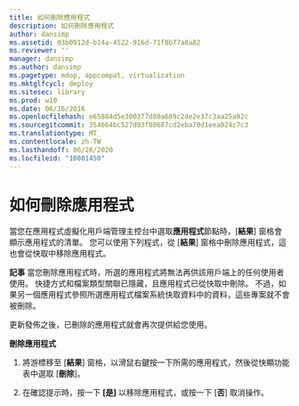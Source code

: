 ```yaml
---
title: 如何刪除應用程式
description: 如何刪除應用程式
author: dansimp
ms.assetid: 03b0912d-b14a-4522-916d-71f8b77a8a82
ms.reviewer: ''
manager: dansimp
ms.author: dansimp
ms.pagetype: mdop, appcompat, virtualization
ms.mktglfcycl: deploy
ms.sitesec: library
ms.prod: w10
ms.date: 06/16/2016
ms.openlocfilehash: e65884d5e300377d80a689c2de2e37c3aa25a92c
ms.sourcegitcommit: 354664bc527d93f80687cd2eba70d1eea024c7c3
ms.translationtype: MT
ms.contentlocale: zh-TW
ms.lasthandoff: 06/26/2020
ms.locfileid: "10801450"
---
```

# 如何刪除應用程式


當您在應用程式虛擬化用戶端管理主控台中選取**應用程式**節點時，[**結果**] 窗格會顯示應用程式的清單。 您可以使用下列程式，從 [**結果**] 窗格中刪除應用程式，這也會從快取中移除應用程式。

**記事** 當您刪除應用程式時，所選的應用程式將無法再供該用戶端上的任何使用者使用。 快捷方式和檔案類型關聯已隱藏，且應用程式已從快取中刪除。 不過，如果另一個應用程式參照所選應用程式檔案系統快取資料中的資料，這些專案就不會被刪除。

更新發佈之後，已刪除的應用程式就會再次提供給您使用。

 

**刪除應用程式**

1.  將游標移至 [**結果**] 窗格，以滑鼠右鍵按一下所需的應用程式，然後從快顯功能表中選取 [**刪除**]。

2.  在確認提示時，按一下 **[是]** 以移除應用程式，或按一下 [**否**] 取消操作。

 

 





